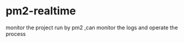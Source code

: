 pm2-realtime
============

monitor the project run by pm2 ,can monitor the logs and operate the process
